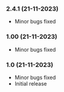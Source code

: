 ### 2.4.1 (21-11-2023)
- Minor bugs fixed
### 1.00 (21-11-2023)
- Minor bugs fixed
### 1.0 (21-11-2023)
- Minor bugs fixed
- Initial release
